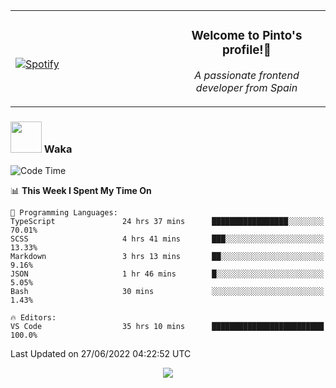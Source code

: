 <table width="100%" align="center"> 
  <tr>
  <td width="50%">
      
&nbsp; <br> [![Spotify](https://novatorem-zeta-rust.vercel.app/api/spotify)](https://open.spotify.com/user/novatorem-zeta-rust)

  </td>
  <td width="50%">
    <h3 align="center">Welcome to Pinto's profile!👋</h3>
    <p align="center"><em>A passionate frontend developer from Spain</em></p>
  </td>
  </table>

### <img src="https://media.giphy.com/media/VgCDAzcKvsR6OM0uWg/giphy.gif" width="50"> Waka

  <!--START_SECTION:waka-->
![Code Time](http://img.shields.io/badge/Code%20Time-577%20hrs%2030%20mins-blue)

📊 **This Week I Spent My Time On** 

```text
💬 Programming Languages: 
TypeScript               24 hrs 37 mins      █████████████████░░░░░░░░   70.01% 
SCSS                     4 hrs 41 mins       ███░░░░░░░░░░░░░░░░░░░░░░   13.33% 
Markdown                 3 hrs 13 mins       ██░░░░░░░░░░░░░░░░░░░░░░░   9.16% 
JSON                     1 hr 46 mins        █░░░░░░░░░░░░░░░░░░░░░░░░   5.05% 
Bash                     30 mins             ░░░░░░░░░░░░░░░░░░░░░░░░░   1.43%

🔥 Editors: 
VS Code                  35 hrs 10 mins      █████████████████████████   100.0%

```


 Last Updated on 27/06/2022 04:22:52 UTC
<!--END_SECTION:waka-->

<div align="center">
<img src="https://github-readme-stats-gilt-tau.vercel.app/api/top-langs/?username=pinto-hub&layout=compact&theme=dracula" />
</div>
